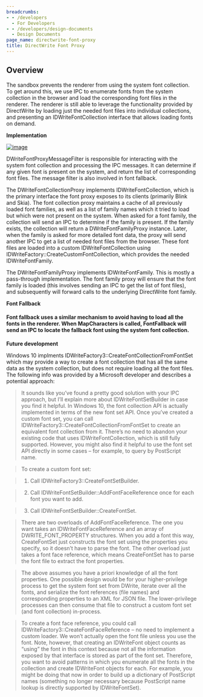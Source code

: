 ```yaml
---
breadcrumbs:
- - /developers
  - For Developers
- - /developers/design-documents
  - Design Documents
page_name: directwrite-font-proxy
title: DirectWrite Font Proxy
---
```


## **Overview**

The sandbox prevents the renderer from using the system font collection. To get
around this, we use IPC to enumerate fonts from the system collection in the
browser and load the corresponding font files in the renderer. The renderer is
still able to leverage the functionality provided by DirectWrite by loading just
the needed font files into individual collections, and presenting an
IDWriteFontCollection interface that allows loading fonts on demand.

**Implementation**

[<img alt="image"
src="/developers/design-documents/directwrite-font-proxy/Removing%20DWrite%20font%20cache%20%281%29.png">](/developers/design-documents/directwrite-font-proxy/Removing%20DWrite%20font%20cache%20%281%29.png)

DWriteFontProxyMessageFilter is responsible for interacting with the system font
collection and processing the IPC messages. It can determine if any given font
is present on the system, and return the list of corresponding font files. The
message filter is also involved in font fallback.

The DWriteFontCollectionProxy implements IDWriteFontCollection, which is the
primary interface the font proxy exposes to its clients (primarily Blink and
Skia). The font collection proxy maintains a cache of all previously loaded font
families, as well as a list of family names which it tried to load but which
were not present on the system. When asked for a font family, the collection
will send an IPC to determine if the family is present. If the family exists,
the collection will return a DWriteFontFamilyProxy instance. Later, when the
family is asked for more detailed font data, the proxy will send another IPC to
get a list of needed font files from the browser. These font files are loaded
into a custom IDWriteFontCollection using
IDWriteFactory::CreateCustomFontCollection, which provides the needed
IDWriteFontFamily.

The DWriteFontFamilyProxy implements IDWriteFontFamily. This is mostly a
pass-through implementation. The font family proxy will ensure that the font
family is loaded (this involves sending an IPC to get the list of font files),
and subsequently will forward calls to the underlying DirectWrite font family.

**Font Fallback**

#### Font fallback uses a similar mechanism to avoid having to load all the fonts in the renderer. When MapCharacters is called, FontFallback will send an IPC to locate the fallback font using the system font collection.

**Future development**

Windows 10 implments IDWriteFactory3::CreateFontCollectionFromFontSet which may
provide a way to create a font collection that has all the same data as the
system collection, but does not require loading all the font files. The
following info was provided by a Microsoft developer and describes a potential
approach:

> It sounds like you’ve found a pretty good solution with your IPC approach, but
> I’ll explain more about IDWriteFontSetBuilder in case you find it helpful. In
> Windows 10, the font collection API is actually implemented in terms of the
> new font set API. Once you’ve created a custom font set, you can call
> IDWriteFactory3::CreateFontCollectionFromFontSet to create an equivalent font
> collection from it. There’s no need to abandon your existing code that uses
> IDWriteFontCollection, which is still fully supported. However, you might also
> find it helpful to use the font set API directly in some cases – for example,
> to query by PostScript name.

> To create a custom font set:

> 1. Call IDWriteFactory3::CreateFontSetBuilder.

> 2. Call IDWriteFontSetBuilder::AddFontFaceReference once for each font you
> want to add.

> 3. Call IDWriteFontSetBuilder::CreateFontSet.

> There are two overloads of AddFontFaceReference. The one you want takes an
> IDWriteFontFaceReference and an array of DWRITE_FONT_PROPERTY structures. When
> you add a font this way, CreateFontSet just constructs the font set using the
> properties you specify, so it doesn’t have to parse the font. The other
> overload just takes a font face reference, which means CreateFontSet has to
> parse the font file to extract the font properties.

> The above assumes you have a priori knowledge of all the font properties. One
> possible design would be for your higher-privilege process to get the system
> font set from DWrite, iterate over all the fonts, and serialize the font
> references (file names) and corresponding properties to an XML for JSON file.
> The lower-privilege processes can then consume that file to construct a custom
> font set (and font collection) in-process.

> To create a font face reference, you could call
> IDWriteFactory3::CreateFontFaceReference – no need to implement a custom
> loader. We won’t actually open the font file unless you use the font. Note,
> however, that creating an IDWriteFont object counts as “using” the font in
> this context because not all the information exposed by that interface is
> stored as part of the font set. Therefore, you want to avoid patterns in which
> you enumerate all the fonts in the collection and create IDWriteFont objects
> for each. For example, you might be doing that now in order to build up a
> dictionary of PostScript names (something no longer necessary because
> PostScript name lookup is directly supported by IDWriteFontSet).
